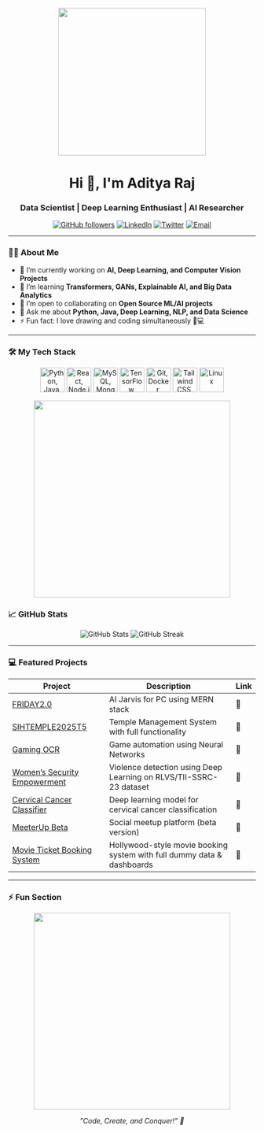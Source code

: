 <p align="center">
  <img src="https://media.giphy.com/media/3o7aD2saalBwwftBIY/giphy.gif" width="300"/>
</p>

<h1 align="center">Hi 👋, I'm Aditya Raj</h1>
<h3 align="center">Data Scientist | Deep Learning Enthusiast | AI Researcher</h3>

<p align="center">
  <a href="https://github.com/rj-adity"><img src="https://img.shields.io/github/followers/rj-adity?label=Follow&style=social" alt="GitHub followers"></a>
  <a href="https://www.linkedin.com/in/rj-adity/"><img src="https://img.shields.io/badge/LinkedIn-Aditya-blue?style=flat-square&logo=linkedin" alt="LinkedIn"></a>
  <a href="https://twitter.com/your_handle"><img src="https://img.shields.io/twitter/follow/your_handle?style=social" alt="Twitter"></a>
  <a href="mailto:aditya2003.ar@gmail.com"><img src="https://img.shields.io/badge/Email-Contact-red?style=flat-square&logo=gmail" alt="Email"></a>
</p>

---

### 👨‍💻 About Me
- 🔭 I’m currently working on **AI, Deep Learning, and Computer Vision Projects**  
- 🌱 I’m learning **Transformers, GANs, Explainable AI, and Big Data Analytics**  
- 👯 I’m open to collaborating on **Open Source ML/AI projects**  
- 💬 Ask me about **Python, Java, Deep Learning, NLP, and Data Science**  
- ⚡ Fun fact: I love drawing and coding simultaneously 🎨💻  

---

### 🛠️ My Tech Stack

<p align="center">
  <!-- Core Programming & Scripting -->
  <img src="https://skillicons.dev/icons?i=python,java,cpp,js" width="50px" title="Python, Java, C++, JavaScript"/>
  
  <!-- Web Development -->
  <img src="https://skillicons.dev/icons?i=react,nodejs,html,css" width="50px" title="React, Node.js, HTML, CSS"/>
  
  <!-- Databases -->
  <img src="https://skillicons.dev/icons?i=mysql,mongodb" width="50px" title="MySQL, MongoDB"/>
  
  <!-- Deep Learning & AI -->
  <img src="https://skillicons.dev/icons?i=tensorflow,keras,pytorch,opencv" width="50px" title="TensorFlow, Keras, PyTorch, OpenCV"/>
  
  <!-- Tools & DevOps -->
  <img src="https://skillicons.dev/icons?i=git,docker,github" width="50px" title="Git, Docker, GitHub"/>
  
  <!-- UI/Design -->
  <img src="https://skillicons.dev/icons?i=tailwind,figma,chartjs" width="50px" title="Tailwind CSS, Figma, Chart.js"/>
  
  <!-- OS -->
  <img src="https://cdn.jsdelivr.net/gh/devicons/devicon/icons/linux/linux-original.svg" width="50px" title="Linux"/>
</p>

<p align="center">
  <img src="https://media.giphy.com/media/xT5LMHxhOfscxPfIfm/giphy.gif" width="400"/>
</p>


### 📈 GitHub Stats
<p align="center">
  <img src="https://github-readme-stats.vercel.app/api?username=rj-adity&show_icons=true&theme=radical" alt="GitHub Stats" />
  <img src="https://github-readme-streak-stats.herokuapp.com/?user=rj-adity&theme=radical" alt="GitHub Streak" />
</p>

---

### 💻 Featured Projects
| Project | Description | Link |
|---------|-------------|------|
| [FRIDAY2.0](https://github.com/rj-adity/FRIDAY2.0) | AI Jarvis for PC using MERN stack | 🔗 |
| [SIHTEMPLE2025T5](https://github.com/rj-adity/SIHTEMPLE2025T5) | Temple Management System with full functionality | 🔗 |
| [Gaming OCR](https://github.com/rj-adity/Gaming-OCR) | Game automation using Neural Networks | 🔗 |
| [Women’s Security Empowerment](https://github.com/rj-adity/Women-Security-Empowerment) | Violence detection using Deep Learning on RLVS/TII-SSRC-23 dataset | 🔗 |
| [Cervical Cancer Classifier](https://github.com/rj-adity/Cervical-Cancer-Classifier) | Deep learning model for cervical cancer classification | 🔗 |
| [MeeterUp Beta](https://github.com/rj-adity/meeterup_beta) | Social meetup platform (beta version) | 🔗 |
| [Movie Ticket Booking System](https://github.com/rj-adity/Movie-Ticket-Booking) | Hollywood-style movie booking system with full dummy data & dashboards | 🔗 |


---

### ⚡ Fun Section
<p align="center">
  <img src="https://media.giphy.com/media/xT5LMHxhOfscxPfIfm/giphy.gif" width="400"/>
</p>

<p align="center">
  <i>"Code, Create, and Conquer!" 🚀</i>
</p>
